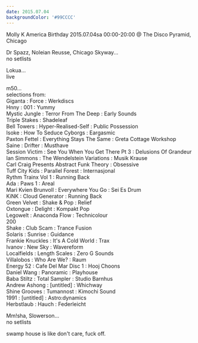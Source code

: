 ```yaml
---
date: 2015.07.04
backgroundColor: '#99CCCC'
---
```


Molly K America Birthday 2015.07.04sa 00:00-20:00 @ The Disco Pyramid, Chicago  

Dr Spazz, Noleian Reusse, Chicago Skyway...  
no setlists  

Lokua...  
live  

m50...  
selections from:  
Giganta : Force : Werkdiscs  
Hnny : 001 : Yummy  
Mystic Jungle : Terror From The Deep : Early Sounds  
Triple Stakes : Shadeleaf  
Bell Towers : Hyper-Realised-Self : Public Possession  
Isoke : How To Seduce Cyborgs : Eargasmic  
Paxton Fettel : Everything Stays The Same : Greta Cottage Workshop  
Saine : Drifter : Musthave  
Session Victim : See You When You Get There Pt 3 : Delusions Of Grandeur  
Ian Simmons : The Wendelstein Variations : Musik Krause  
Carl Craig Presents Abstract Funk Theory : Obsessive  
Tuff City Kids : Parallel Forest : Internasjonal  
Rythm Trainx Vol 1 : Running Back  
Ada : Paws 1 : Areal  
Mari Kvien Brunvoll : Everywhere You Go : Sei Es Drum  
KiNK : Cloud Generator : Running Back  
Green Velvet : Shake & Pop : Relief  
Oxtongue : Delight : Kompakt Pop  
Legowelt : Anaconda Flow : Technicolour  
200  
Shake : Club Scam : Trance Fusion  
Solaris : Sunrise : Guidance  
Frankie Knuckles : It's A Cold World : Trax  
Ivanov : New Sky : Wavereform  
Localfields : Length Scales : Zero G Sounds  
Villalobos : Who Are We? : Raum  
Energy 52 : Cafe Del Mar Disc 1 : Hooj Choons  
Daniel Wang : Panoramic : Playhouse  
Baba Stiltz : Total Sampler : Studio Barnhus  
Andrew Ashong : \[untitled\] : Whichway  
Shine Grooves : Tumannost : Kimochi Sound  
1991 : \[untitled\] : Astro:dynamics  
Herbstlaub : Hauch : Federleicht  

Mm!sha, Slowerson...  
no setlists  

swamp house is like don't care, fuck off.